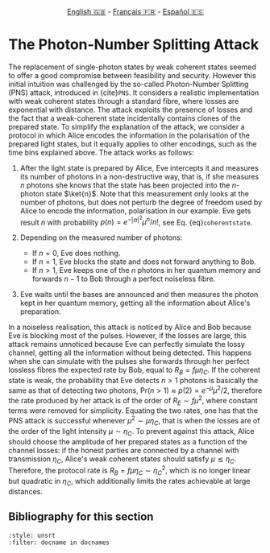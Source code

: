 <p style="text-align: center;">
    <a id="linken" href="../../../../en/content/index.html">English &#x1F1EC;&#x1F1E7;</a> - 
    <a id="linkfr" href="../../../../fr/content/index.html">Français &#x1F1EB;&#x1F1F7;</a> - 
    <a id="linkes" href="../../../../es/content/index.html">Español &#x1F1EA;&#x1F1F8;</a>
</p>
<script>
    currentPage = window.location.href;
    beforeLang = currentPage.slice(0, currentPage.indexOf("content") - 3);
    afterLang = currentPage.slice(currentPage.indexOf("content"));
    document.getElementById("linken").href = beforeLang + "en/" + afterLang;
    document.getElementById("linkfr").href = beforeLang + "fr/" + afterLang;
    document.getElementById("linkes").href = beforeLang + "es/" + afterLang;
</script>



# The Photon-Number Splitting Attack

The replacement of single-photon states by weak coherent states seemed to offer a good compromise between feasibility and security. However this initial intuition was challenged by the so-called Photon-Number Splitting (PNS) attack, introduced in {cite}`PNS`. It considers a realistic implementation with weak coherent states through a standard fibre, where losses are exponential with distance. The attack exploits the presence of losses and the fact that a weak-coherent state incidentally contains clones of the prepared state. To simplify the explanation of the attack, we consider a protocol in which Alice encodes the information in the polarisation of the prepared light states, but it equally applies to other encodings, such as the time bins explained above. The attack works as follows:

1) After the light state is prepared by Alice, Eve intercepts it and measures its number of photons in a non-destructive way, that is, if she measures $n$ photons she knows that the state has been projected into the $n$-photon state $\ket{n}$. Note that this measurement only looks at the number of photons, but does not perturb the degree of freedom used by Alice to encode the information, polarisation in our example. Eve gets result $n$ with probability $p(n)=e^{-|\alpha|^2} \mu^n/n!$, see Eq. {eq}`coherentstate`.

2) Depending on the measured number of photons:
    - If $n=0$, Eve does nothing.
    - If $n=1$, Eve blocks the state and does not forward anything to Bob.
    - If $n>1$, Eve keeps one of the $n$ photons in her quantum memory and forwards $n-1$ to Bob through a perfect noiseless fibre. 

3) Eve waits until the bases are announced and then measures the photon kept in her quantum memory, getting all the information about Alice's preparation.

In a noiseless realisation, this attack is noticed by Alice and Bob because Eve is blocking most of the pulses. However, if the losses are large, this attack remains unnoticed because Eve can perfectly simulate the lossy channel, getting all the information without being detected. This happens when she can simulate with the pulses she forwards through her perfect lossless fibres the expected rate by Bob, equal to $R_B=f\mu\eta_C$. If the coherent state is weak, the probability that Eve detects $n>1$ photons is basically the same as that of detecting two photons, $\text{Pr}(n>1)\approx p(2)=e^{-\mu}\mu^2/2$, therefore the rate produced by her attack is of the order of $R_E\sim f\mu^2$, where constant terms were removed for simplicity. Equating the two rates, one has that the PNS attack is successful whenever $\mu^2\sim \mu\eta_C$, that is when the losses are of the order of the light intensity $\mu\sim\eta_C$. To prevent against this attack, Alice should choose the amplitude of her prepared states as a function of the channel losses: if the honest parties are connected by a channel with transmission $\eta_C$, Alice's weak coherent states should satisfy $\mu\lesssim\eta_C$. Therefore, the protocol rate is $R_B=f\mu\eta_C\sim\eta_C^2$, which is no longer linear but quadratic in $\eta_C$, which additionally limits the rates achievable at large distances.

## Bibliography for this section
```{bibliography}
:style: unsrt
:filter: docname in docnames
```

